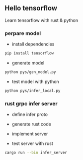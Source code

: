 ## Hello tensorflow

Learn tensorflow with rust & python

### perpare model

- install dependencies

```bash
pip install tensorflow
```

- generate model

```bash
python pys/gen_model.py
```

- test model with python

```bash
python pys/infer_local.py
```

### rust grpc infer server

- define infer proto

- generate rust code

- implement server

- test server with rust

```bash
cargo run --bin infer_server
```
